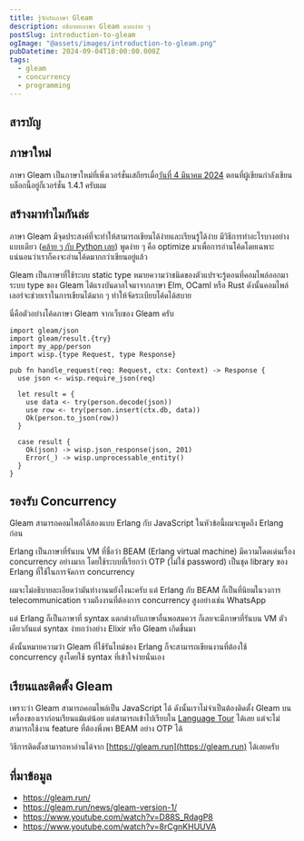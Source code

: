 ```yaml
---
title: รู้จักกับภาษา Gleam
description: อธิบายยภาษา Gleam แบบง่าย ๆ
postSlug: introduction-to-gleam
ogImage: "@assets/images/introduction-to-gleam.png"
pubDatetime: 2024-09-04T10:00:00.000Z
tags:
  - gleam
  - concurrency
  - programming
---
```


## สารบัญ

## ภาษาใหม่

ภาษา Gleam เป็นภาษาใหม่ที่เพิ่งเวอร์ชั่นเสถียรเมื่อ[วันที่ 4 มีนาคม 2024](https://gleam.run/news/gleam-version-1/) ตอนที่ผู้เขียนกำลังเขียนบล็อกนี้อยู่ก็เวอร์ชั่น 1.4.1 ครับผม

## สร้างมาทำไมกันล่ะ

ภาษา Gleam มีจุดประสงค์ที่จะทำให้สามารถเขียนได้ง่ายและเรียนรู้ได้ง่าย มีวิธีการทำอะไรบางอย่างแบบเดียว
([คล้าย ๆ กับ Python เลย](https://peps.python.org/pep-0020/)) พูดง่าย ๆ คือ optimize มาเพื่อการอ่านโค้ดโดยเฉพาะ แน่นอนว่าเราก็คงจะอ่านโค้ดมากกว่าเขียนอยู่แล้ว

Gleam เป็นภาษาที่ใช้ระบบ static type หมายความว่าชนิดของตัวแปรจะรู้ตอนที่คอมไพล์ออกมา ระบบ type ของ Gleam ได้แรงบันดาลใจมาจากภาษา Elm, OCaml หรือ Rust ดังนั้นคอมไพล์เลอร์จะช่วยเราในการเขียนได้มาก ๆ ทำให้จัดระเบียบโค้ดได้สบาย

นี่คือตัวอย่างโค้ดภาษา Gleam จากเว็บของ Gleam ครับ

```gleam
import gleam/json
import gleam/result.{try}
import my_app/person
import wisp.{type Request, type Response}

pub fn handle_request(req: Request, ctx: Context) -> Response {
  use json <- wisp.require_json(req)

  let result = {
    use data <- try(person.decode(json))
    use row <- try(person.insert(ctx.db, data))
    Ok(person.to_json(row))
  }

  case result {
    Ok(json) -> wisp.json_response(json, 201)
    Error(_) -> wisp.unprocessable_entity()
  }
}
```

## รองรับ Concurrency

Gleam สามารถคอมไพล์ได้สองแบบ Erlang กับ JavaScript ในหัวข้อนี้ผมจะพูดถึง Erlang ก่อน

Erlang เป็นภาษาที่รันบน VM ที่ชื่อว่า BEAM (Erlang virtual machine) มีความโดดเด่นเรื่อง concurrency อย่างมาก
โดยใช้ระบบที่เรียกว่า OTP (ไม่ใช่ password) เป็นชุด library ของ Erlang ที่ใช้ในการจัดการ concurrency

ผมจะไม่อธิบายละเอียดว่ามันทำงานนยังไงนะครับ แต่ Erlang กับ BEAM ก็เป็นที่นิยมในวงการ telecommunication รวมถึงงานที่ต้องการ concurrency สูงอย่างเช่น WhatsApp

แต่ Erlang ก็เป็นภาษาที่ syntax แตกต่างกับภาษาอื่นพอสมควร ก็เลยจะมีภาษาที่รันบน VM ตัวเดียวกันแต่ syntax ง่ายกว่าอย่าง Elixir หรือ Gleam เกิดขึ้นมา

ดังนั้นหมายความว่า Gleam ที่ใช้รันไทม์ของ Erlang ก็จะสามารถเขียนงานที่ต้องใช้ concurrency สูงโดยใช้ syntax ที่เข้าใจง่ายนั่นเอง

## เรียนและติดตั้ง Gleam

เพราะว่า Gleam สามารถคอมไพล์เป็น JavaScript ได้ ดังนั้นเราไม่จำเป็นต้องติดตั้ง Gleam บนเครื่องของเราก่อนเรียนแม้แต่น้อย แต่สามารถเข้าไปเรียบใน [Language Tour](https://tour.gleam.run/) ได้เลย แต่จะไม่สามารถใช้งาน feature ที่ต้องพึ่งพา BEAM อย่าง OTP ได้

วิธีการติดตั้งสามารถหาอ่านได้จาก [https://gleam.run](https://gleam.run) ได้เลยครับ

## ที่มาข้อมูล

- https://gleam.run/
- https://gleam.run/news/gleam-version-1/
- https://www.youtube.com/watch?v=D88S_RdagP8
- https://www.youtube.com/watch?v=8rCgnKHUUVA
